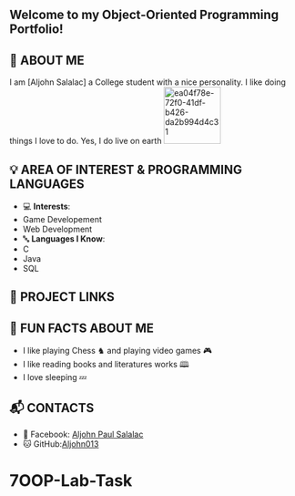 
Welcome to my **Object-Oriented Programming Portfolio**! 
---
## 👤 ABOUT ME
I am [Aljohn Salalac] a College student with a nice personality. I like doing things I love to do. Yes, I do live on earth 
 <img src="https://github.com/user-attachments/assets/6f68bcce-d478-45ff-bbe8-e36f9c7c8a1e" alt="ea04f78e-72f0-41df-b426-da2b994d4c31" width="100" height="100">
## 💡 AREA OF INTEREST & PROGRAMMING LANGUAGES
- 💻 **Interests**:
- Game Developement
- Web Development
- 🔤 **Languages I Know**:
- C
- Java
- SQL
## 🚀 PROJECT LINKS

## 🎉 FUN FACTS ABOUT ME
- I like playing Chess ♞ and playing video games 🎮
- I like reading books and literatures works 🕮
- I love sleeping 💤
## 📬 CONTACTS
- 📘 Facebook: [Aljohn Paul Salalac](https://www.facebook.com/aljohnpaul.salalac.7)
- 🐱 GitHub:[Aljohn013](https://github.com/Aljohn013)

# 7OOP-Lab-Task

